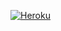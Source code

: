 [![Heroku](https://www.herokucdn.com/deploy/button.png)](http://gestionpedidos.herokuapp.com/gestionpedidos/)